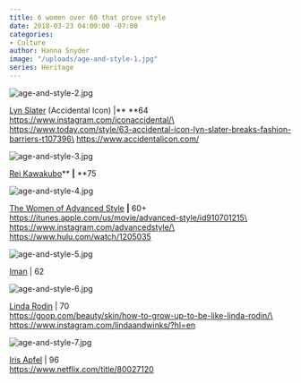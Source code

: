 ```yaml
---
title: 6 women over 60 that prove style
date: 2018-03-23 04:00:00 -07:00
categories:
- Culture
author: Hanna Snyder
image: "/uploads/age-and-style-1.jpg"
series: Heritage
---
```


![age-and-style-2.jpg](/uploads/age-and-style-2.jpg)

[Lyn Slater](https://www.instagram.com/iconaccidental/) (Accidental Icon) |\*\* \*\*64\
https://www.instagram.com/iconaccidental/\
https://www.today.com/style/63-accidental-icon-lyn-slater-breaks-fashion-barriers-t107396\
https://www.accidentalicon.com/

![age-and-style-3.jpg](/uploads/age-and-style-3.jpg)

[Rei Kawakubo](https://www.instagram.com/commedesgarcons/)\*\* **|** \*\*75

![age-and-style-4.jpg](/uploads/age-and-style-4.jpg)

[The Women of Advanced Style](https://www.instagram.com/advancedstyle/) **|** 60\+\
https://itunes.apple.com/us/movie/advanced-style/id910701215\
https://www.instagram.com/advancedstyle/\
https://www.hulu.com/watch/1205035

![age-and-style-5.jpg](/uploads/age-and-style-5.jpg)

[Iman](https://www.instagram.com/the_real_iman/) | 62

![age-and-style-6.jpg](/uploads/age-and-style-6.jpg)

[Linda Rodin](https://www.instagram.com/lindaandwinks/) | 70\
https://goop.com/beauty/skin/how-to-grow-up-to-be-like-linda-rodin/\
https://www.instagram.com/lindaandwinks/?hl=en

![age-and-style-7.jpg](/uploads/age-and-style-7.jpg)

[Iris Apfel](https://www.instagram.com/iris.apfel/) | 96\
https://www.netflix.com/title/80027120